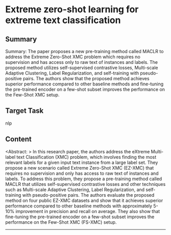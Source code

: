 # Extreme zero-shot learning for extreme text classification

## Summary

Summary: The paper proposes a new pre-training method called MACLR to address the Extreme Zero-Shot XMC problem which requires no supervision and has access only to raw text of instances and labels. The proposed method utilizes self-supervised contrastive losses, Multi-scale Adaptive Clustering, Label Regularization, and self-training with pseudo-positive pairs. The authors show that the proposed method achieves superior performance compared to other baseline methods and fine-tuning the pre-trained encoder on a few-shot subset improves the performance on the Few-Shot XMC setup.


## Target Task

nlp

## Content

<Abstract: >
In this research paper, the authors address the eXtreme Multi-label text Classification (XMC) problem, which involves finding the most relevant labels for a given input text instance from a large label set. They propose a new scenario called Extreme Zero-Shot XMC (EZ-XMC) that requires no supervision and only has access to raw text of instances and labels. To address this problem, they propose a pre-training method called MACLR that utilizes self-supervised contrastive losses and other techniques such as Multi-scale Adaptive Clustering, Label Regularization, and self-training with pseudo-positive pairs. The authors evaluate the proposed method on four public EZ-XMC datasets and show that it achieves superior performance compared to other baseline methods with approximately 5-10% improvement in precision and recall on average. They also show that fine-tuning the pre-trained encoder on a few-shot subset improves the performance on the Few-Shot XMC (FS-XMC) setup.



---

